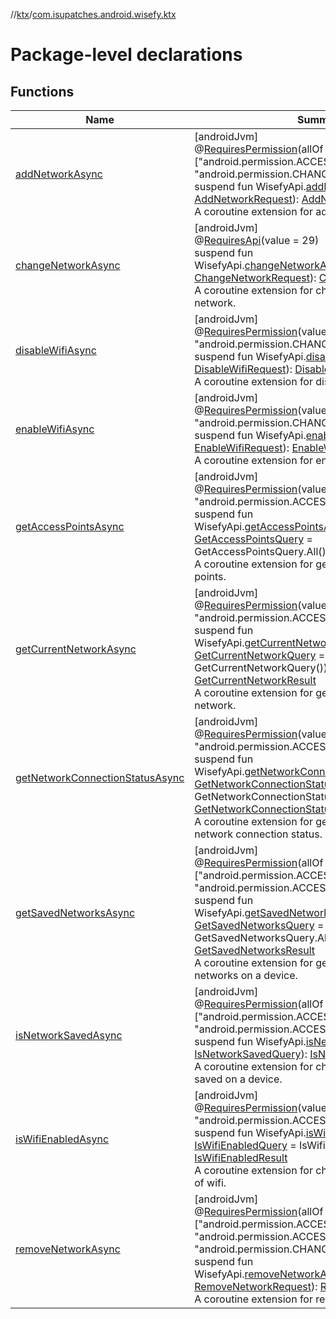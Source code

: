//[ktx](../../index.md)/[com.isupatches.android.wisefy.ktx](index.md)

# Package-level declarations

## Functions

| Name | Summary |
|---|---|
| [addNetworkAsync](add-network-async.md) | [androidJvm]<br>@[RequiresPermission](https://developer.android.com/reference/kotlin/androidx/annotation/RequiresPermission.html)(allOf = [&quot;android.permission.ACCESS_FINE_LOCATION&quot;, &quot;android.permission.CHANGE_WIFI_STATE&quot;])<br>suspend fun WisefyApi.[addNetworkAsync](add-network-async.md)(request: [AddNetworkRequest](../../../addnetwork/addnetwork/com.isupatches.android.wisefy.addnetwork.entities/-add-network-request/index.md)): [AddNetworkResult](../../../addnetwork/addnetwork/com.isupatches.android.wisefy.addnetwork.entities/-add-network-result/index.md)<br>A coroutine extension for adding a network. |
| [changeNetworkAsync](change-network-async.md) | [androidJvm]<br>@[RequiresApi](https://developer.android.com/reference/kotlin/androidx/annotation/RequiresApi.html)(value = 29)<br>suspend fun WisefyApi.[changeNetworkAsync](change-network-async.md)(request: [ChangeNetworkRequest](../../../networkconnection/networkconnection/com.isupatches.android.wisefy.networkconnection.entities/-change-network-request/index.md)): [ChangeNetworkResult](../../../networkconnection/networkconnection/com.isupatches.android.wisefy.networkconnection.entities/-change-network-result/index.md)<br>A coroutine extension for changing the current network. |
| [disableWifiAsync](disable-wifi-async.md) | [androidJvm]<br>@[RequiresPermission](https://developer.android.com/reference/kotlin/androidx/annotation/RequiresPermission.html)(value = &quot;android.permission.CHANGE_WIFI_STATE&quot;)<br>suspend fun WisefyApi.[disableWifiAsync](disable-wifi-async.md)(request: [DisableWifiRequest](../../../wifi/wifi/com.isupatches.android.wisefy.wifi.entities/-disable-wifi-request/index.md)): [DisableWifiResult](../../../wifi/wifi/com.isupatches.android.wisefy.wifi.entities/-disable-wifi-result/index.md)<br>A coroutine extension for disabling wifi. |
| [enableWifiAsync](enable-wifi-async.md) | [androidJvm]<br>@[RequiresPermission](https://developer.android.com/reference/kotlin/androidx/annotation/RequiresPermission.html)(value = &quot;android.permission.CHANGE_WIFI_STATE&quot;)<br>suspend fun WisefyApi.[enableWifiAsync](enable-wifi-async.md)(request: [EnableWifiRequest](../../../wifi/wifi/com.isupatches.android.wisefy.wifi.entities/-enable-wifi-request/index.md)): [EnableWifiResult](../../../wifi/wifi/com.isupatches.android.wisefy.wifi.entities/-enable-wifi-result/index.md)<br>A coroutine extension for enabling wifi. |
| [getAccessPointsAsync](get-access-points-async.md) | [androidJvm]<br>@[RequiresPermission](https://developer.android.com/reference/kotlin/androidx/annotation/RequiresPermission.html)(value = &quot;android.permission.ACCESS_FINE_LOCATION&quot;)<br>suspend fun WisefyApi.[getAccessPointsAsync](get-access-points-async.md)(query: [GetAccessPointsQuery](../../../accesspoints/accesspoints/com.isupatches.android.wisefy.accesspoints.entities/-get-access-points-query/index.md) = GetAccessPointsQuery.All()): [GetAccessPointsResult](../../../accesspoints/accesspoints/com.isupatches.android.wisefy.accesspoints.entities/-get-access-points-result/index.md)<br>A coroutine extension for getting all nearby access points. |
| [getCurrentNetworkAsync](get-current-network-async.md) | [androidJvm]<br>@[RequiresPermission](https://developer.android.com/reference/kotlin/androidx/annotation/RequiresPermission.html)(value = &quot;android.permission.ACCESS_NETWORK_STATE&quot;)<br>suspend fun WisefyApi.[getCurrentNetworkAsync](get-current-network-async.md)(query: [GetCurrentNetworkQuery](../../../networkinfo/networkinfo/com.isupatches.android.wisefy.networkinfo.entities/-get-current-network-query/index.md) = GetCurrentNetworkQuery()): [GetCurrentNetworkResult](../../../networkinfo/networkinfo/com.isupatches.android.wisefy.networkinfo.entities/-get-current-network-result/index.md)<br>A coroutine extension for getting the device's current network. |
| [getNetworkConnectionStatusAsync](get-network-connection-status-async.md) | [androidJvm]<br>@[RequiresPermission](https://developer.android.com/reference/kotlin/androidx/annotation/RequiresPermission.html)(value = &quot;android.permission.ACCESS_NETWORK_STATE&quot;)<br>suspend fun WisefyApi.[getNetworkConnectionStatusAsync](get-network-connection-status-async.md)(query: [GetNetworkConnectionStatusQuery](../../../networkinfo/networkinfo/com.isupatches.android.wisefy.networkinfo.entities/-get-network-connection-status-query/index.md) = GetNetworkConnectionStatusQuery()): [GetNetworkConnectionStatusResult](../../../networkinfo/networkinfo/com.isupatches.android.wisefy.networkinfo.entities/-get-network-connection-status-result/index.md)<br>A coroutine extension for getting the device's current network connection status. |
| [getSavedNetworksAsync](get-saved-networks-async.md) | [androidJvm]<br>@[RequiresPermission](https://developer.android.com/reference/kotlin/androidx/annotation/RequiresPermission.html)(allOf = [&quot;android.permission.ACCESS_FINE_LOCATION&quot;, &quot;android.permission.ACCESS_WIFI_STATE&quot;])<br>suspend fun WisefyApi.[getSavedNetworksAsync](get-saved-networks-async.md)(query: [GetSavedNetworksQuery](../../../savednetworks/savednetworks/com.isupatches.android.wisefy.savednetworks.entities/-get-saved-networks-query/index.md) = GetSavedNetworksQuery.All): [GetSavedNetworksResult](../../../savednetworks/savednetworks/com.isupatches.android.wisefy.savednetworks.entities/-get-saved-networks-result/index.md)<br>A coroutine extension for getting all of the saved networks on a device. |
| [isNetworkSavedAsync](is-network-saved-async.md) | [androidJvm]<br>@[RequiresPermission](https://developer.android.com/reference/kotlin/androidx/annotation/RequiresPermission.html)(allOf = [&quot;android.permission.ACCESS_FINE_LOCATION&quot;, &quot;android.permission.ACCESS_WIFI_STATE&quot;])<br>suspend fun WisefyApi.[isNetworkSavedAsync](is-network-saved-async.md)(query: [IsNetworkSavedQuery](../../../savednetworks/savednetworks/com.isupatches.android.wisefy.savednetworks.entities/-is-network-saved-query/index.md)): [IsNetworkSavedResult](../../../savednetworks/savednetworks/com.isupatches.android.wisefy.savednetworks.entities/-is-network-saved-result/index.md)<br>A coroutine extension for checking if a network is saved on a device. |
| [isWifiEnabledAsync](is-wifi-enabled-async.md) | [androidJvm]<br>@[RequiresPermission](https://developer.android.com/reference/kotlin/androidx/annotation/RequiresPermission.html)(value = &quot;android.permission.ACCESS_WIFI_STATE&quot;)<br>suspend fun WisefyApi.[isWifiEnabledAsync](is-wifi-enabled-async.md)(query: [IsWifiEnabledQuery](../../../wifi/wifi/com.isupatches.android.wisefy.wifi.entities/-is-wifi-enabled-query/index.md) = IsWifiEnabledQuery()): [IsWifiEnabledResult](../../../wifi/wifi/com.isupatches.android.wisefy.wifi.entities/-is-wifi-enabled-result/index.md)<br>A coroutine extension for checking the current state of wifi. |
| [removeNetworkAsync](remove-network-async.md) | [androidJvm]<br>@[RequiresPermission](https://developer.android.com/reference/kotlin/androidx/annotation/RequiresPermission.html)(allOf = [&quot;android.permission.ACCESS_FINE_LOCATION&quot;, &quot;android.permission.ACCESS_WIFI_STATE&quot;, &quot;android.permission.CHANGE_WIFI_STATE&quot;])<br>suspend fun WisefyApi.[removeNetworkAsync](remove-network-async.md)(request: [RemoveNetworkRequest](../../../removenetwork/removenetwork/com.isupatches.android.wisefy.removenetwork.entities/-remove-network-request/index.md)): [RemoveNetworkResult](../../../removenetwork/removenetwork/com.isupatches.android.wisefy.removenetwork.entities/-remove-network-result/index.md)<br>A coroutine extension for removing a network. |
